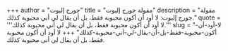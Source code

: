+++
author = "جورج إليوت"
title = "مقولة جورج إليوت"
description = "مقولة جورج إليوت: لا أود أن أكون محبوبة فقط، بل أن يقال لي أني محبوبة كذلك."
quote = '''لا أود أن أكون محبوبة فقط، بل أن يقال لي أني محبوبة كذلك.'''
slug = "لا-أود-أن-أكون-محبوبة-فقط-بل-أن-يقال-لي-أني-محبوبة-كذلك"
+++
لا أود أن أكون محبوبة فقط، بل أن يقال لي أني محبوبة كذلك.
